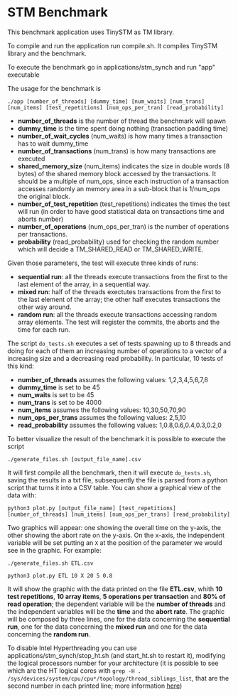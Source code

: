 # STM Benchmark

This benchmark application uses TinySTM as TM library.

To compile and run the application run compile.sh. It compiles TinySTM library and the benchmark.

To execute the benchmark go in applications/stm_synch and run "app" executable

The usage for the benchmark is

`./app [number_of_threads] [dummy_time] [num_waits] [num_trans] [num_items] [test_repetitions] [num_ops_per_tran] [read_probability]`

- **number_of_threads** is the number of thread the benchmark will spawn
- **dummy_time** is the time spent doing nothing (transaction padding time)
- **number_of_wait_cycles** (num_waits) is how many times a transaction has to wait dummy_time
- **number_of_transactions** (num_trans) is how many transactions are executed
- **shared_memory_size** (num_items) indicates the size in double words (8 bytes) of the shared memory block accessed by the transactions. It should be a multiple of num_ops, since each instruction of a transaction accesses randomly an memory area in a sub-block that is 1/num_ops the original block.
- **number_of_test_repetition** (test_repetitions) indicates the times the test will run (in order to have good statistical data on transactions time and aborts number)
- **number_of_operations** (num_ops_per_tran) is the number of operations per transactions.
- **probability** (read_probability) used for checking the random number which will decide a TM_SHARED_READ or TM_SHARED_WRITE.

Given those parameters, the test will execute three kinds of runs:
- **sequential run**: all the threads execute transactions from the first to the last element of the array, in a sequential way.
- **mixed run**: half of the threads exectutes transactions from the first to the last element of the array; the other half executes transactions the other way around.
- **random run**: all the threads execute transactions accessing random array elements. 
The test will register the commits, the aborts and the time for each run. 

The script `do_tests.sh` executes a set of tests spawning up to 8 threads and doing for each of them an increasing number of operations to a vector of a increasing size and a decreasing read probability. In particular, 10 tests of this kind:
- **number_of_threads** assumes the following values: 1,2,3,4,5,6,7,8
- **dummy_time** is set to be 45
- **num_waits** is set to be 45
- **num_trans** is set to be 4000
- **num_items** assumes the following values: 10,30,50,70,90
- **num_ops_per_trans** assumes the following values: 2,5,10
- **read_probability** assumes the following values: 1,0.8,0.6,0.4,0.3,0.2,0

To better visualize the result of the benchmark it is possible to execute the script 

`./generate_files.sh [output_file_name].csv`


It will first compile all the benchmark, then it will execute `do_tests.sh`, saving the results in a txt file, subsequently the file is parsed from a python script that turns it into a CSV table. 
You can show a graphical view of the data with:

`python3 plot.py [output_file_name] [test_repetitions] [number_of_threads] [num_items] [num_ops_per_trans] [read_probability]`

Two graphics will appear: one showing the overall time on the y-axis, the other showing the abort rate on the y-axis. On the x-axis, the independent variable will be set putting an `X` at the position of the parameter we would see in the graphic. For example:

`./generate_files.sh ETL.csv`

`python3 plot.py ETL 10 X 20 5 0.8`

It will show the graphic with the data printed on the file **ETL.csv**, whith **10 test repetitions**, **10 array items**, **5 operations per transaction** and **80% of read operation**; the dependent variable will be the **number of threads** and the independent variables will be the **time** and the **abort rate**. 
The graphic will be composed by three lines, one for the data concerning the **sequential run**, one for the data concerning the **mixed run** and one for the data concerning the **random run**.

To disable Intel Hyperthreading you can use applications/stm_synch/stop_ht.sh (and start_ht.sh to restart it), modifying the logical processors number for your architecture (it is possible to see which are the HT logical cores with `grep -H . /sys/devices/system/cpu/cpu*/topology/thread_siblings_list`, that are the second number in each printed line; more information [here](https://www.golinuxhub.com/2018/01/how-to-disable-or-enable-hyper.html)) 
